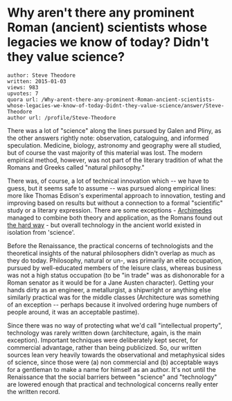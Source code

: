 # Why aren't there any prominent Roman (ancient) scientists whose legacies we know of today? Didn't they value science?

	author: Steve Theodore
	written: 2015-01-03
	views: 983
	upvotes: 7
	quora url: /Why-arent-there-any-prominent-Roman-ancient-scientists-whose-legacies-we-know-of-today-Didnt-they-value-science/answer/Steve-Theodore
	author url: /profile/Steve-Theodore


There was a lot of "science" along the lines pursued by Galen and Pliny, as the other answers rightly note: observation, cataloguing, and informed speculation. Medicine, biology, astronomy and geography were all studied, but of course the vast majority of this material was lost. The modern empirical method, however, was not part of the literary tradition of what the Romans and Greeks called "natural philosophy." 

There was, of course, a lot of technical innovation which -- we have to guess, but it seems safe to assume -- was pursued along empirical lines: more like Thomas Edison's experimental approach to innovation, testing and improving based on results but without a connection to a formal "scientific" study or a literary expression. There are some exceptions - [Archimedes](http://en.wikipedia.org/wiki/Archimedes) managed to combine both theory and application, as the Romans found out [the hard way](http://www.unmuseum.org/burning_mirror.htm) - but overall technology in the ancient world existed in isolation from 'science'.

Before the Renaissance, the practical concerns of technologists and the theoretical insights of the natural philosophers didn't overlap as much as they do today. Philosophy, natural or un-, was primarily an elite occupation, pursued by well-educated members of the leisure class, whereas business was not a high status occupation (to be "in trade" was as dishonorable for a Roman senator as it would be for a Jane Austen character). Getting your hands dirty as an engineer, a metallurgist, a shipwright or anything else similarly practical was for the middle classes (Architecture was something of an exception -- perhaps because it involved ordering huge numbers of people around, it was an acceptable pastime). 

Since there was no way of protecting what we'd call "intellectual property", technology was rarely written down (architecture, again, is the main exception). Important techniques were deliberately kept secret, for commercial advantage, rather than being publicized. So, our written sources lean very heavily towards the observational and metaphysical sides of science, since those were (a) non commercial and (b) acceptable ways for a gentleman to make a name for himself as an author. It's not until the Renaissance that the social barriers between "science" and "technology" are lowered enough that practical and technological concerns really enter the written record.

